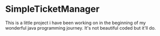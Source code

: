 # SimpleTicketManager
This is a little project i have been working on in the beginning
of my wonderful java programming journey.
It's not beautiful coded but it'll do.
